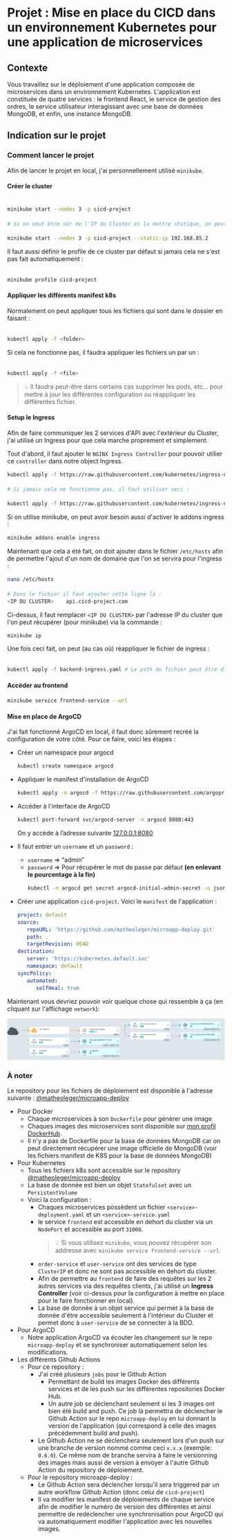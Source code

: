 # Projet : Mise en place du CICD dans un environnement Kubernetes pour une application de microservices

## Contexte
Vous travaillez sur le déploiement d'une application composée de microservices dans un environnement Kubernetes. L'application est constituée de quatre services : le frontend React, le service de gestion des ordres, le service utilisateur interagissant avec une base de données MongoDB, et enfin, une instance MongoDB.

## Indication sur le projet

### Comment lancer le projet

Afin de lancer le projet en local, j'ai personnellement utilisé `minikube`.

#### Créer le cluster

```bash

minikube start --nodes 3 -p cicd-project

# Si on veut être sûr de l'IP du Cluster et la mettre statique, on peut utiliser :

minikube start --nodes 3 -p cicd-project --static-ip 192.168.85.2

```

Il faut aussi définir le profile de ce cluster par défaut si jamais cela ne s'est pas fait automatiquement :

```bash

minikube profile cicd-project

```

#### Appliquer les différents manifest k8s

Normalement on peut appliquer tous les fichiers qui sont dans le dossier en faisant :

```bash

kubectl apply -f <folder> 

```

Si cela ne fonctionne pas, il faudra appliquer les fichiers un par un :

```bash

kubectl apply -f <file>

```

> :bulb: Il faudra peut-être dans certains cas supprimer les pods, etc... pour mettre à jour les différentes configuration ou réappliquer les différentes fichier.

#### Setup le Ingress

Afin de faire communiquer les 2 services d'API avec l'extérieur du Cluster, j'ai utilisé un Ingress pour que cela marche proprement et simplement.

Tout d'abord, il faut ajouter le `NGINX Ingress Controller` pour pouvoir utilier ce `controller` dans notre object Ingress. 

```bash
kubectl apply -f https://raw.githubusercontent.com/kubernetes/ingress-nginx/controller-0.31.1/deploy/static/provider/baremetal/deploy.yaml

# Si jamais cela ne fonctionne pas, il faut utiliser ceci :

kubectl apply -f https://raw.githubusercontent.com/kubernetes/ingress-nginx/controller-v1.8.2/deploy/static/provider/cloud/deploy.yaml;


```

Si on utilise minikube, on peut avoir besoin aussi d'activer le addons ingress :

```bash
minikube addons enable ingress
```

Maintenant que cela a été fait, on doit ajouter dans le fichier `/etc/hosts` afin de permettre l'ajout d'un nom de domaine que l'on se servira pour l'ingress :

```bash
nano /etc/hosts

# Dans le fichier il faut ajouter cette ligne là :
<IP DU CLUSTER>    api.cicd-project.com

```

Ci-dessus, il faut remplacer `<IP DU CLUSTER>` par l'adresse IP du cluster que l'on peut récupérer (pour minikube) via la commande :

```bash
minikube ip
```

Une fois ceci fait, on peut (au cas où) réappliquer le fichier de ingress :

```bash

kubectl apply -f backend-ingress.yaml # Le path du fichier peut être différent selon le dossier corrant dans le terminal

```

#### Accéder au frontend

```bash
minikube service frontend-service --url
```

#### Mise en place de ArgoCD

J'ai fait fonctionné ArgoCD en local, il faut donc sûrement recréé la configuration de votre côté. Pour ce faire, voici les étapes :

- Créer un namespace pour argocd
   ```bash
   kubectl create namespace argocd
   ```
- Appliquer le manifest d'installation de ArgoCD
   ```bash
   kubectl apply -n argocd -f https://raw.githubusercontent.com/argoproj/argo-cd/stable/manifests/install.yaml
   ```
- Accéder à l'interface de ArgoCD
   ```bash
   kubectl port-forward svc/argocd-server -n argocd 8080:443 
   ```
   On y accède à l’adresse suivante [127.0.0.1:8080](http://127.0.0.1:8080)
- Il faut entrer un `username` et un `password` :

   - `username` ⇒ “admin”
   - `password` ⇒ Pour récupérer le mot de passe par défaut **(en enlevant le pourcentage à la fin)**
       ```bash
       kubectl -n argocd get secret argocd-initial-admin-secret -o jsonpath="{.data.password}" | base64 -d
       ```
- Créer une application `cicd-project`. Voici le `manifest` de l'application :
   ```yaml
   project: default
   source:
      repoURL: 'https://github.com/matheoleger/microapp-deploy.git'
      path: .
      targetRevision: HEAD
   destination:
      server: 'https://kubernetes.default.svc'
      namespace: default
   syncPolicy:
      automated:
         selfHeal: true
   ```

Maintenant vous devriez pouvoir voir quelque chose qui ressemble à ça (en cliquant sur l'affichage `network`):

![application-details-network-ArgoCD.png](./readme/img/application-details-network-ArgoCD.png)

### À noter

Le repository pour les fichiers de déploiement est disponible à l'adresse suivante : [@matheoleger/microapp-deploy](https://github.com/matheoleger/microapp-deploy)

- Pour Docker
   - Chaque microservices à son `Dockerfile` pour générer une image
   - Chaques images des microservices sont disponible sur [mon profil DockerHub](https://hub.docker.com/u/matheoleger).
   - Il n'y a pas de Dockerfile pour la base de données MongoDB car on peut directement récupérer une image officielle de MongoDB (voir les fichiers manifest de K8S pour la base de données MongoDB)
- Pour Kubernetes
   - Tous les fichiers k8s sont accessible sur le repository [@matheoleger/microapp-deploy](https://github.com/matheoleger/microapp-deploy)
   - La base de donnée est bien un objet `Statefulset` avec un `PersistentVolume`
   - Voici la configuration :
      - Chaques microservices possèdent un fichier `<service>-deployment.yaml` et un `<service>-service.yaml`
      - le service `frontend` est accessible en dehort du cluster via un `NodePort` et accessible au port `31000`.  
        > :bulb: Si vous utilisez `minikube`, vous pouvez récupérer son addresse avec `minikube service frontend-service --url`.
      - `order-service` et `user-service` ont des services de type `ClusterIP` et donc ne sont pas accessible en dehort du cluster.
      - Afin de permettre au `frontend` de faire des requêtes sur les 2 autres services via des requêtes clients, j'ai utilisé un **Ingress Controller** (voir ci-dessus pour la configuration à mettre en place pour le faire fonctionner en local).
      - La base de donnée à un objet service qui permet à la base de donnée d'être accessible seulement à l'intérieur du Cluster et permet donc à `user-service` de se connecter à la BDD.
- Pour ArgoCD
   - Notre application ArgoCD va écouter les changement sur le repo `microapp-deploy` et se synchroniser automatiquement selon les modifications.
- Les différents Github Actions
   - Pour ce repository :
      - J'ai créé plusieurs `jobs` pour le Github Action 
        - Permettant de build les images Docker des différents services et de les push sur les différentes repositories Docker Hub.
        - Un autre job se déclenchant seulement si les 3 images ont bien été build and push. Ce job là permettra de déclencher le Github Action sur le repo `microapp-deploy` en lui donnant la version de l'application (qui correspond à celle des images précédemment build and push).
      - Le Github Action ne se déclenchera seulement lors d'un push sur une branche de version nommé comme ceci `x.x.x` (exemple: `0.6.0`). Ce même nom de branche servira à faire le versionning des images mais aussi de version à envoyer à l'autre Github Action du repository de déploiement.
   - Pour le repository microapp-deploy :
      - Le Github Action sera déclencher lorsqu'il sera triggered par un autre workflow Github Action (donc celui de `cicd-project`)
      - Il va modifier les manifest de déploiements de chaque service afin de modifier le numéro de version des différentes et ainsi permettre de redéclencher une synchronisation pour ArgoCD qui va automatiquement modifier l'application avec les nouvelles images.